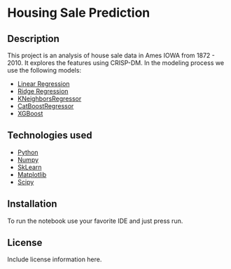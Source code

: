 # Housing Sale Prediction

## Description

This project is an analysis of house sale data in Ames IOWA from 1872 - 2010.
It explores the features using CRISP-DM. In the modeling process we use the following models:

- [Linear Regression](https://scikit-learn.org/stable/modules/generated/sklearn.linear_model.LinearRegression.html)
- [Ridge Regression](https://scikit-learn.org/stable/modules/generated/sklearn.linear_model.Ridge.html)
- [KNeighborsRegressor](https://scikit-learn.org/stable/modules/generated/sklearn.neighbors.KNeighborsRegressor.html#sklearn.neighbors.KNeighborsRegressor)
- [CatBoostRegressor](https://catboost.ai/en/docs/concepts/python-reference_catboostregressor)
- [XGBoost](https://xgboost.readthedocs.io/en/stable/)

## Technologies used

- [Python](https://www.python.org/)
- [Numpy](https://numpy.org/)
- [SkLearn](https://scikit-learn.org/)
- [Matplotlib](https://matplotlib.org/stable/tutorials/pyplot.html)
- [Scipy](https://scipy.org/)

## Installation

To run the notebook use your favorite IDE and just press run.

## License

Include license information here.

